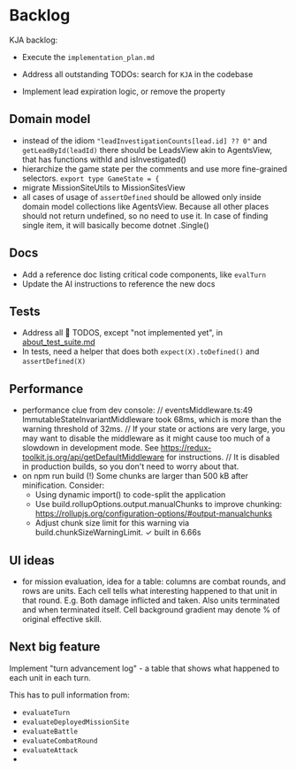 # Backlog

KJA backlog:

- Execute the `implementation_plan.md`
- Address all outstanding TODOs: search for `KJA` in the codebase

- Implement lead expiration logic, or remove the property

## Domain model

- instead of the idiom `"leadInvestigationCounts[lead.id] ?? 0"` and `getLeadById(leadId)`
  there should be LeadsView akin to AgentsView, that has functions withId and isInvestigated()
- hierarchize the game state per the comments and use more fine-grained selectors.
  `export type GameState = {`
- migrate MissionSiteUtils to MissionSitesView
- all cases of usage of `assertDefined` should be allowed only inside domain model collections like AgentsView.
  Because all other places should not return undefined, so no need to use it.
  In case of finding single item, it will basically become dotnet .Single()

## Docs

- Add a reference doc listing critical code components, like `evalTurn`
- Update the AI instructions to reference the new docs

## Tests

- Address all 🚧 TODOS, except "not implemented yet", in [about_test_suite.md](about_test_suite.md)
- In tests, need a helper that does both `expect(X).toDefined()` and `assertDefined(X)`

## Performance

- performance clue from dev console:
  // eventsMiddleware.ts:49 ImmutableStateInvariantMiddleware took 68ms, which is more than the warning threshold of 32ms.
  // If your state or actions are very large, you may want to disable the middleware as it might cause too much
  of a slowdown in development mode. See https://redux-toolkit.js.org/api/getDefaultMiddleware for instructions.
  // It is disabled in production builds, so you don't need to worry about that.
- on npm run build
  (!) Some chunks are larger than 500 kB after minification. Consider:
  - Using dynamic import() to code-split the application
  - Use build.rollupOptions.output.manualChunks to improve chunking: https://rollupjs.org/configuration-options/#output-manualchunks
  - Adjust chunk size limit for this warning via build.chunkSizeWarningLimit.
  ✓ built in 6.66s

## UI ideas

- for mission evaluation, idea for a table: columns are combat rounds, and rows are units. Each cell tells what
  interesting happened to that unit in that round.
  E.g. Both damage inflicted and taken. Also units terminated and when terminated itself.
  Cell background gradient may denote % of original effective skill.

## Next big feature

Implement "turn advancement log" - a table that shows what happened to each unit in each turn.

This has to pull information from:

- `evaluateTurn`
- `evaluateDeployedMissionSite`
- `evaluateBattle`
- `evaluateCombatRound`
- `evaluateAttack`
-  
